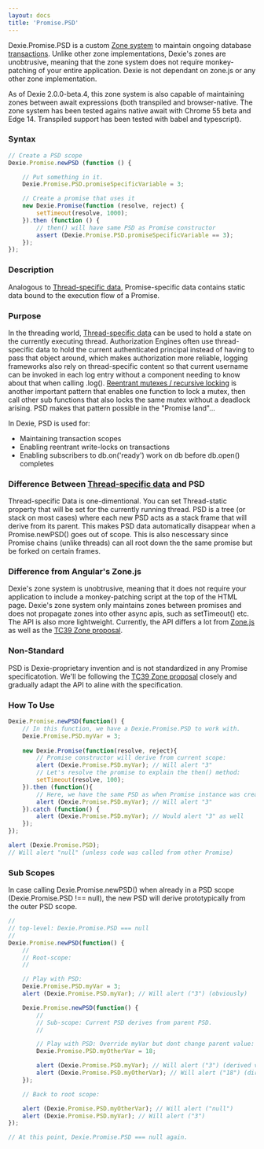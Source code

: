 ```yaml
---
layout: docs
title: 'Promise.PSD'
---
```


Dexie.Promise.PSD is a custom [Zone system](https://github.com/domenic/zones) to maintain ongoing database [transactions](/docs/Transaction/Dexie.transaction()). Unlike other zone implementations, Dexie's zones are unobtrusive, meaning that the zone system does not require monkey-patching of your entire application. Dexie is not dependant on zone.js or any other zone implementation.

As of Dexie 2.0.0-beta.4, this zone system is also capable of maintaining zones between await expressions (both transpiled and browser-native. The zone system has been tested agains native await with Chrome 55 beta and Edge 14. Transpiled support has been tested with babel and typescript).

### Syntax

```javascript
// Create a PSD scope
Dexie.Promise.newPSD (function () { 

    // Put something in it.
    Dexie.Promise.PSD.promiseSpecificVariable = 3; 

    // Create a promise that uses it
    new Dexie.Promise(function (resolve, reject) {
        setTimeout(resolve, 1000);
    }).then (function () {
        // then() will have same PSD as Promise constructor
        assert (Dexie.Promise.PSD.promiseSpecificVariable == 3);
    });
});
```

### Description

Analogous to [Thread-specific data](http://en.wikipedia.org/wiki/Thread-Specific_Data), Promise-specific data contains static data bound to the execution flow of a Promise.

### Purpose

In the threading world, [Thread-specific data](http://en.wikipedia.org/wiki/Thread-Specific_Data) can be used to hold a state on the currently executing thread. Authorization Engines often use thread-specific data to hold the current authenticated principal instead of having to pass that object around, which makes authorization more reliable, logging frameworks also rely on thread-specific content so that current username can be invoked in each log entry without a component needing to know about that when calling .log(). [Reentrant mutexes / recursive locking](http://en.wikipedia.org/wiki/Reentrant_mutex) is another important pattern that enables one function to lock a mutex, then call other sub functions that also locks the same mutex without a deadlock arising. PSD makes that pattern possible in the "Promise land"...

In Dexie, PSD is used for:
 * Maintaining transaction scopes
 * Enabling reentrant write-locks on transactions
 * Enabling subscribers to db.on('ready') work on db before db.open() completes

### Difference Between [Thread-specific data](http://en.wikipedia.org/wiki/Thread-Specific_Data) and PSD
Thread-specific Data is one-dimentional. You can set Thread-static property that will be set for the currently running thread. PSD is a tree (or stack on most cases) where each new PSD acts as a stack frame that will derive from its parent. This makes PSD data automatically disappear when a Promise.newPSD() goes out of scope. This is also nescessary since Promise chains (unlike threads) can all root down the the same promise but be forked on certain frames.

### Difference from Angular's Zone.js
Dexie's zone system is unobtrusive, meaning that it does not require your application to include a monkey-patching script at the top of the HTML page. Dexie's zone system only maintains zones between promises and does not propagate zones into other async apis, such as setTimeout() etc. The API is also more lightweight. Currently, the API differs a lot from [Zone.js](https://github.com/angular/zone.js/) as well as the [TC39 Zone proposal](https://github.com/domenic/zones).

### Non-Standard

PSD is Dexie-proprietary invention and is not standardized in any Promise specificatotion. We'll be following the [TC39 Zone proposal](https://github.com/domenic/zones) closely and gradually adapt the API to aline with the specification.

### How To Use

```javascript
Dexie.Promise.newPSD(function() {
    // In this function, we have a Dexie.Promise.PSD to work with.
    Dexie.Promise.PSD.myVar = 3;
    
    new Dexie.Promise(function(resolve, reject){
        // Promise constructor will derive from current scope:
        alert (Dexie.Promise.PSD.myVar); // Will alert "3"
        // Let's resolve the promise to explain the then() method:
        setTimeout(resolve, 100);
    }).then (function(){
        // Here, we have the same PSD as when Promise instance was created
        alert (Dexie.Promise.PSD.myVar); // Will alert "3"
    }).catch (function() {
        alert (Dexie.Promise.PSD.myVar); // Would alert "3" as well
    });
});

alert (Dexie.Promise.PSD);
// Will alert "null" (unless code was called from other Promise)
```

### Sub Scopes

In case calling Dexie.Promise.newPSD() when already in a PSD scope (Dexie.Promise.PSD !== null), the new PSD will derive prototypically from the outer PSD scope.

```javascript
//
// top-level: Dexie.Promise.PSD === null
//
Dexie.Promise.newPSD(function() {
    //
    // Root-scope:
    //

    // Play with PSD:
    Dexie.Promise.PSD.myVar = 3; 
    alert (Dexie.Promise.PSD.myVar); // Will alert ("3") (obviously)

    Dexie.Promise.newPSD(function() {
        //
        // Sub-scope: Current PSD derives from parent PSD.
        //

        // Play with PSD: Override myVar but dont change parent value:
        Dexie.Promise.PSD.myOtherVar = 18;

        alert (Dexie.Promise.PSD.myVar); // Will alert ("3") (derived value)
        alert (Dexie.Promise.PSD.myOtherVar); // Will alert ("18") (direct val)   
    });

    // Back to root scope:

    alert (Dexie.Promise.PSD.myOtherVar); // Will alert ("null")
    alert (Dexie.Promise.PSD.myVar); // Will alert ("3")
});

// At this point, Dexie.Promise.PSD === null again.
```
